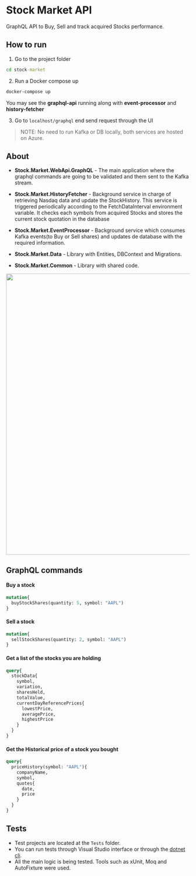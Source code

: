 # Stock Market API

GraphQL API to Buy, Sell and track acquired Stocks performance.

## How to run

1. Go to the project folder
``` cmd
cd stock-market
```

2. Run a Docker compose up
``` cmd
docker-compose up
```
You may see the **graphql-api** running along with **event-processor** and **history-fetcher**

3. Go to `localhost/graphql` end send request through the UI


> NOTE: No need to run Kafka or DB locally, both services are hosted on Azure.

## About

* **Stock.Market.WebApi.GraphQL** - The main application where the graphql commands are going to be validated and them sent to the Kafka stream.

* **Stock.Market.HistoryFetcher** - Background service in charge of retrieving Nasdaq data and update the StockHistory. This service is triggered periodically according to the FetchDataInterval environment variable. It checks each symbols from acquired Stocks and stores the current stock quotation in the database

* **Stock.Market.EventProcessor** - Background service which consumes Kafka events(to Buy or Sell shares) and updates de database with the required information.

* **Stock.Market.Data** - Library with Entities, DBContext and Migrations.

* **Stock.Market.Common** - Library with shared code.

<img src='https://github.com/luccanog/stock-market/assets/55986783/37668f97-9031-49e8-ae87-0285524829c5' width='768'>


## GraphQL commands

#### Buy a stock

``` graphql
mutation{
  buyStockShares(quantity: 5, symbol: "AAPL")
}
```

#### Sell a stock

``` graphql
mutation{
  sellStockShares(quantity: 2, symbol: "AAPL")
}
```


#### Get a list of the stocks you are holding

``` graphql
query{
  stockData{
    symbol,
    variation,
    sharesHeld,
    totalValue,
    currentDayReferencePrices{
      lowestPrice,
      averagePrice,
      highestPrice
    }
  }
}
```

#### Get the Historical price of a stock you bought

``` graphql
query{
  priceHistory(symbol: "AAPL"){
    companyName,
    symbol,
    quotes{
      date,
      price
    }
  }
}
```

## Tests
* Test projects are located at the `Tests` folder.
* You can run tests through Visual Studio interface or through the [dotnet cli](https://learn.microsoft.com/en-us/dotnet/core/tools/dotnet-test).
* All the main logic is being tested. Tools such as xUnit, Moq and AutoFixture were used.
